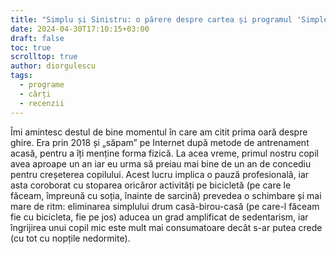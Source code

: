 ```yaml
---
title: "Simplu și Sinistru: o părere despre cartea și programul 'Simple & Sinister'"
date: 2024-04-30T17:10:15+03:00
draft: false
toc: true
scrolltop: true
author: diorgulescu
tags: 
  - programe
  - cărți
  - recenzii
---
```


Îmi amintesc destul de bine momentul în care am citit prima oară despre ghire. Era prin 2018 și „săpam” pe Internet după metode de antrenament acasă, pentru a îți menține forma fizică. La acea vreme, primul nostru copil avea aproape un an iar eu urma să preiau mai bine de un an de concediu pentru creșeterea copilului. Acest lucru implica o pauză profesională, iar asta coroborat cu stoparea oricăror activități pe bicicletă (pe care le făceam, împreună cu soția, înainte de sarcină) prevedea o schimbare și mai mare de ritm: eliminarea simplului drum casă-birou-casă (pe care-l făceam fie cu bicicleta, fie pe jos) aducea un grad amplificat de sedentarism, iar îngrijirea unui copil mic este mult mai consumatoare decât s-ar putea crede (cu tot cu nopțile nedormite).
